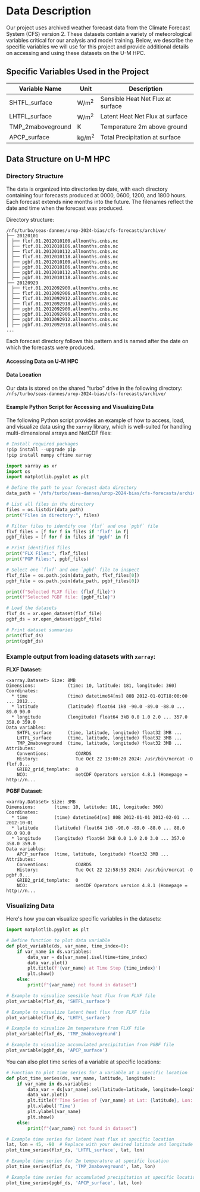 # Data Description

Our project uses archived weather forecast data from the Climate Forecast System (CFS) version 2. These datasets contain a variety of meteorological variables critical for our analysis and model training. Below, we describe the specific variables we will use for this project and provide additional details on accessing and using these datasets on the U-M HPC.

## Specific Variables Used in the Project

| **Variable Name**                | **Unit**          | **Description**                               |
|----------------------------------|-------------------|-----------------------------------------------|
| SHTFL_surface                    | W/m<sup>2</sup>   | Sensible Heat Net Flux at surface             |
| LHTFL_surface                    | W/m<sup>2</sup>   | Latent Heat Net Flux at surface               |
| TMP_2maboveground                | K                 | Temperature 2m above ground                   |
| APCP_surface                     | kg/m<sup>2</sup>  | Total Precipitation at surface                |

## Data Structure on U-M HPC

### Directory Structure
The data is organized into directories by date, with each directory containing four forecasts produced at 0000, 0600, 1200, and 1800 hours. Each forecast extends nine months into the future. The filenames reflect the date and time when the forecast was produced.

Directory structure:
```
/nfs/turbo/seas-dannes/urop-2024-bias/cfs-forecasts/archive/
├── 20120101
│ ├── flxf.01.2012010100.allmonths.cnbs.nc
│ ├── flxf.01.2012010106.allmonths.cnbs.nc
│ ├── flxf.01.2012010112.allmonths.cnbs.nc
│ ├── flxf.01.2012010118.allmonths.cnbs.nc
│ ├── pgbf.01.2012010100.allmonths.cnbs.nc
│ ├── pgbf.01.2012010106.allmonths.cnbs.nc
│ ├── pgbf.01.2012010112.allmonths.cnbs.nc
│ ├── pgbf.01.2012010118.allmonths.cnbs.nc
├── 20120929
│ ├── flxf.01.2012092900.allmonths.cnbs.nc
│ ├── flxf.01.2012092906.allmonths.cnbs.nc
│ ├── flxf.01.2012092912.allmonths.cnbs.nc
│ ├── flxf.01.2012092918.allmonths.cnbs.nc
│ ├── pgbf.01.2012092900.allmonths.cnbs.nc
│ ├── pgbf.01.2012092906.allmonths.cnbs.nc
│ ├── pgbf.01.2012092912.allmonths.cnbs.nc
│ ├── pgbf.01.2012092918.allmonths.cnbs.nc
...
```

Each forecast directory follows this pattern and is named after the date on which the forecasts were produced.

#### Accessing Data on U-M HPC

#### Data Location
Our data is stored on the shared "turbo" drive in the following directory:
`/nfs/turbo/seas-dannes/urop-2024-bias/cfs-forecasts/archive/`

#### Example Python Script for Accessing and Visualizing Data
The following Python script provides an example of how to access, load, and visualize data using the `xarray` library, which is well-suited for handling multi-dimensional arrays and NetCDF files:

```python
# Install required packages
!pip install --upgrade pip
!pip install numpy cftime xarray

import xarray as xr
import os
import matplotlib.pyplot as plt

# Define the path to your forecast data directory
data_path = '/nfs/turbo/seas-dannes/urop-2024-bias/cfs-forecasts/archive/20120101/'

# List all files in the directory
files = os.listdir(data_path)
print("Files in directory:", files)

# Filter files to identify one `flxf` and one `pgbf` file
flxf_files = [f for f in files if 'flxf' in f]
pgbf_files = [f for f in files if 'pgbf' in f]

# Print identified files
print("FLX Files:", flxf_files)
print("PGP Files:", pgbf_files)

# Select one `flxf` and one `pgbf` file to inspect
flxf_file = os.path.join(data_path, flxf_files[0])
pgbf_file = os.path.join(data_path, pgbf_files[0])

print(f"Selected FLXF file: {flxf_file}")
print(f"Selected PGBF file: {pgbf_file}")

# Load the datasets
flxf_ds = xr.open_dataset(flxf_file)
pgbf_ds = xr.open_dataset(pgbf_file)

# Print dataset summaries
print(flxf_ds)
print(pgbf_ds)
```

### Example output from loading datasets with `xarray`:

**FLXF Dataset:**

```plaintext
<xarray.Dataset> Size: 8MB
Dimensions:            (time: 10, latitude: 181, longitude: 360)
Coordinates:
  * time               (time) datetime64[ns] 80B 2012-01-01T18:00:00 ... 2012...
  * latitude           (latitude) float64 1kB -90.0 -89.0 -88.0 ... 89.0 90.0
  * longitude          (longitude) float64 3kB 0.0 1.0 2.0 ... 357.0 358.0 359.0
Data variables:
    SHTFL_surface      (time, latitude, longitude) float32 3MB ...
    LHTFL_surface      (time, latitude, longitude) float32 3MB ...
    TMP_2maboveground  (time, latitude, longitude) float32 3MB ...
Attributes:
    Conventions:          COARDS
    History:              Tue Oct 22 13:00:20 2024: /usr/bin/ncrcat -O flxf.0...
    GRIB2_grid_template:  0
    NCO:                  netCDF Operators version 4.8.1 (Homepage = http://n...
```

**PGBF Dataset:**

```plaintext
<xarray.Dataset> Size: 3MB
Dimensions:       (time: 10, latitude: 181, longitude: 360)
Coordinates:
  * time          (time) datetime64[ns] 80B 2012-01-01 2012-02-01 ... 2012-10-01
  * latitude      (latitude) float64 1kB -90.0 -89.0 -88.0 ... 88.0 89.0 90.0
  * longitude     (longitude) float64 3kB 0.0 1.0 2.0 3.0 ... 357.0 358.0 359.0
Data variables:
    APCP_surface  (time, latitude, longitude) float32 3MB ...
Attributes:
    Conventions:          COARDS
    History:              Tue Oct 22 12:58:53 2024: /usr/bin/ncrcat -O pgbf.0...
    GRIB2_grid_template:  0
    NCO:                  netCDF Operators version 4.8.1 (Homepage = http://n...
```

### Visualizing Data
Here's how you can visualize specific variables in the datasets:

```python
import matplotlib.pyplot as plt

# Define function to plot data variable
def plot_variable(ds, var_name, time_index=0):
    if var_name in ds.variables:
        data_var = ds[var_name].isel(time=time_index)
        data_var.plot()
        plt.title(f'{var_name} at Time Step {time_index}')
        plt.show()
    else:
        print(f"{var_name} not found in dataset")

# Example to visualize sensible heat flux from FLXF file
plot_variable(flxf_ds, 'SHTFL_surface')

# Example to visualize latent heat flux from FLXF file
plot_variable(flxf_ds, 'LHTFL_surface')

# Example to visualize 2m temperature from FLXF file
plot_variable(flxf_ds, 'TMP_2maboveground')

# Example to visualize accumulated precipitation from PGBF file
plot_variable(pgbf_ds, 'APCP_surface')
```

You can also plot time series of a variable at specific locations:

```python
# Function to plot time series for a variable at a specific location
def plot_time_series(ds, var_name, latitude, longitude):
    if var_name in ds.variables:
        data_var = ds[var_name].sel(latitude=latitude, longitude=longitude, method='nearest')
        data_var.plot()
        plt.title(f'Time Series of {var_name} at Lat: {latitude}, Lon: {longitude}')
        plt.xlabel('Time')
        plt.ylabel(var_name)
        plt.show()
    else:
        print(f"{var_name} not found in dataset")

# Example time series for latent heat flux at specific location
lat, lon = 45, -90  # Replace with your desired latitude and longitude
plot_time_series(flxf_ds, 'LHTFL_surface', lat, lon)

# Example time series for 2m temperature at specific location
plot_time_series(flxf_ds, 'TMP_2maboveground', lat, lon)

# Example time series for accumulated precipitation at specific location
plot_time_series(pgbf_ds, 'APCP_surface', lat, lon)
```
